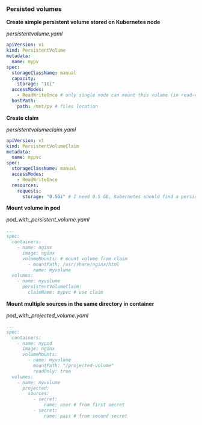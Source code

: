 ### Persisted volumes

**Create simple persistent volume stored on Kubernetes node**

_persistentvolume.yaml_

```yaml
apiVersion: v1
kind: PersistentVolume
metadata:
  name: mypv
spec:
  storageClassName: manual
  capacity:
    storage: "1Gi"
  accessModes:
    - ReadWriteOnce # only single node can mount this volume (in read-write mode)
  hostPath:
    path: /mnt/pv # files location
```

**Create claim**

_persistentvolumeclaim.yaml_

```yaml
apiVersion: v1
kind: PersistentVolumeClaim
metadata:
  name: mypvc
spec:
  storageClassName: manual
  accessModes:
    - ReadWriteOnce
  resources:
    requests:
      storage: "0.5Gi" # I need 0.5 GB, Kubernetes should find a persistent volume for it
```

**Mount volume in pod**

_pod_with_persistent_volume.yaml_

```yaml
...
spec:
  containers:
    - name: nginx
      image: nginx
      volumeMounts: # mount volume from claim
        - mountPath: /usr/share/nginx/html
          name: myvolume
  volumes:
    - name: myvolume
      persistentVolumeClaim:
        claimName: mypvc # use claim
```

**Mount multiple sources in the same directory in container**

_pod_with_projected_volume.yaml_

```yaml
...
spec:
  containers:
    - name: mypod
      image: nginx
      volumeMounts:
        - name: myvolume
          mountPath: "/projected-volume"
          readOnly: true
  volumes:
    - name: myvolume
      projected:
        sources:
          - secret:
              name: user # from first secret
          - secret:
              name: pass # from second secret
```

